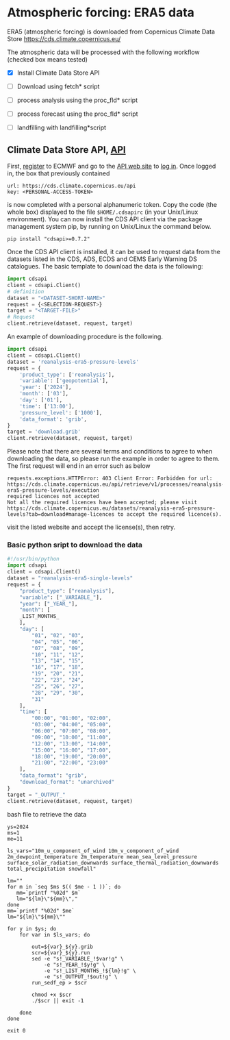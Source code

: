 # Atmospheric forcing: ERA5 data

ERA5 (atmospheric forcing) is downloaded from Copernicus Climate Data Store https://cds.climate.copernicus.eu/

The atmospheric data will be processed with the following workflow (checked box means tested)
- [x] Install Climate Data Store API 
- [ ] Download using fetch* script
- [ ] process analysis using the proc_fld* script
- [ ] process forecast using the proc_fld* script
- [ ] landfilling with landfilling*script








## Climate Data Store API, [API](https://cds.climate.copernicus.eu/how-to-api)
First, [register](https://accounts.ecmwf.int/auth/realms/ecmwf/login-actions/registration?client_id=cds&tab_id=w2gu_uF6V0o) to ECMWF and go to the [API web site](https://cds.climate.copernicus.eu/how-to-api) to [log in](https://accounts.ecmwf.int/auth/realms/ecmwf/login-actions/authenticate?client_id=cds&tab_id=w2gu_uF6V0o). Once logged in, the box that previously contained
```
url: https://cds.climate.copernicus.eu/api
key: <PERSONAL-ACCESS-TOKEN>
```
is now completed with a personal alphanumeric token. Copy the code (the whole box) displayed to the file `$HOME/.cdsapirc` (in your Unix/Linux environment). You can now install the CDS API client via the package management system pip, by running on Unix/Linux the command below.
```
pip install "cdsapi>=0.7.2"
```
Once the CDS API client is installed, it can be used to request data from the datasets listed in the CDS, ADS, ECDS and CEMS Early Warning DS catalogues. The basic template to download the data is the following:
```python
import cdsapi
client = cdsapi.Client()
# definition
dataset = "<DATASET-SHORT-NAME>"
request = {<SELECTION-REQUEST>}
target = "<TARGET-FILE>"
# Request
client.retrieve(dataset, request, target)
```
An example of downloading procedure is the following.
```python
import cdsapi
client = cdsapi.Client()
dataset = 'reanalysis-era5-pressure-levels'
request = {
    'product_type': ['reanalysis'],
    'variable': ['geopotential'],
    'year': ['2024'],
    'month': ['03'],
    'day': ['01'],
    'time': ['13:00'],
    'pressure_level': ['1000'],
    'data_format': 'grib',
}
target = 'download.grib'
client.retrieve(dataset, request, target)
```
 Please note that there are several terms and conditions to agree to when downloading the data, so please run the example in order to agree to them. The first request will end in an error such as below
```console
requests.exceptions.HTTPError: 403 Client Error: Forbidden for url: https://cds.climate.copernicus.eu/api/retrieve/v1/processes/reanalysis-era5-pressure-levels/execution
required licences not accepted
Not all the required licences have been accepted; please visit https://cds.climate.copernicus.eu/datasets/reanalysis-era5-pressure-levels?tab=download#manage-licences to accept the required licence(s).
```
visit the listed website and accept the license(s), then retry.

### Basic python sript to download the data
```python
#!/usr/bin/python
import cdsapi
client = cdsapi.Client()
dataset = "reanalysis-era5-single-levels"
request = {
    "product_type": ["reanalysis"],
    "variable": ["_VARIABLE_"],
    "year": ["_YEAR_"],
    "month": [
	_LIST_MONTHS_
    ],
    "day": [
        "01", "02", "03",
        "04", "05", "06",
        "07", "08", "09",
        "10", "11", "12",
        "13", "14", "15",
        "16", "17", "18",
        "19", "20", "21",
        "22", "23", "24",
        "25", "26", "27",
        "28", "29", "30",
        "31"
    ],
    "time": [
        "00:00", "01:00", "02:00",
        "03:00", "04:00", "05:00",
        "06:00", "07:00", "08:00",
        "09:00", "10:00", "11:00",
        "12:00", "13:00", "14:00",
        "15:00", "16:00", "17:00",
        "18:00", "19:00", "20:00",
        "21:00", "22:00", "23:00"
    ],
    "data_format": "grib",
    "download_format": "unarchived"
}
target = "_OUTPUT_"
client.retrieve(dataset, request, target)
```
bash file to retrieve the data
```shell
ys=2024
ms=1
me=11

ls_vars="10m_u_component_of_wind 10m_v_component_of_wind 2m_dewpoint_temperature 2m_temperature mean_sea_level_pressure surface_solar_radiation_downwards surface_thermal_radiation_downwards total_precipitation snowfall"

lm=""
for m in `seq $ms $(( $me - 1 ))`; do
   mm=`printf "%02d" $m`
   lm="${lm}\"${mm}\","
done
mm=`printf "%02d" $me`
lm="${lm}\"${mm}\""

for y in $ys; do
	for var in $ls_vars; do

		out=${var}_${y}.grib
		scr=${var}_${y}.run
		sed -e "s!_VARIABLE_!$var!g" \
		    -e "s!_YEAR_!$y!g" \
		    -e "s!_LIST_MONTHS_!${lm}!g" \
		    -e "s!_OUTPUT_!$out!g" \
		run_sedf_ep > $scr

		chmod +x $scr
		./$scr || exit -1

	done
done

exit 0
```
